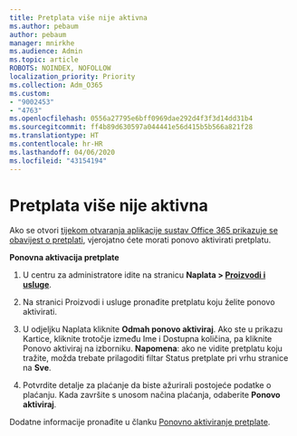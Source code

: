 ```yaml
---
title: Pretplata više nije aktivna
ms.author: pebaum
author: pebaum
manager: mnirkhe
ms.audience: Admin
ms.topic: article
ROBOTS: NOINDEX, NOFOLLOW
localization_priority: Priority
ms.collection: Adm_O365
ms.custom:
- "9002453"
- "4763"
ms.openlocfilehash: 0556a27795e6bff0969dae292d4f3f3d14dd31b4
ms.sourcegitcommit: ff4b89d630597a044441e56d415b5b566a821f28
ms.translationtype: HT
ms.contentlocale: hr-HR
ms.lasthandoff: 04/06/2020
ms.locfileid: "43154194"
---
```

# <a name="subscription-no-longer-active"></a>Pretplata više nije aktivna

Ako se otvori [tijekom otvaranja aplikacije sustav Office 365 prikazuje se obavijest o pretplati](https://support.office.com/article/A-subscription-notice-appears-when-I-open-an-Office-365-application-4CABE32C-F594-4C0E-9191-3D3ADE10CCEB), vjerojatno ćete morati ponovo aktivirati pretplatu.

**Ponovna aktivacija pretplate**

1. U centru za administratore idite na stranicu **Naplata > [Proizvodi i usluge](https://go.microsoft.com/fwlink/p/?linkid=842054)**.

2. Na stranici Proizvodi i usluge pronađite pretplatu koju želite ponovo aktivirati.

3. U odjeljku Naplata kliknite **Odmah ponovo aktiviraj**.  Ako ste u prikazu Kartice, kliknite trotočje između Ime i Dostupna količina, pa kliknite Ponovo aktiviraj na izborniku. **Napomena**: ako ne vidite pretplatu koju tražite, možda trebate prilagoditi filtar Status pretplate pri vrhu stranice na **Sve**.

4. Potvrdite detalje za plaćanje da biste ažurirali postojeće podatke o plaćanju. Kada završite s unosom načina plaćanja, odaberite **Ponovo aktiviraj**.

Dodatne informacije pronađite u članku [Ponovno aktiviranje pretplate](https://docs.microsoft.com/office365/admin/subscriptions-and-billing/reactivate-your-subscription). 
